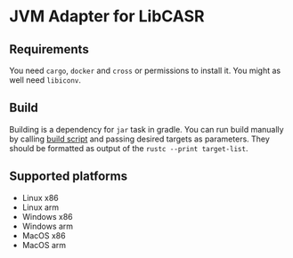 # JVM Adapter for LibCASR
## Requirements
You need `cargo`, `docker` and `cross` or permissions to install it. You might as well need `libiconv`.
## Build
Building is a dependency for `jar` task in gradle. You can run build manually by calling [build script](CasrAdapter/build.sh) and passing desired targets as parameters. They should be formatted as output of the `rustc --print target-list`.
## Supported platforms
* Linux x86
* Linux arm
* Windows x86
* Windows arm
* MacOS x86
* MacOS arm
